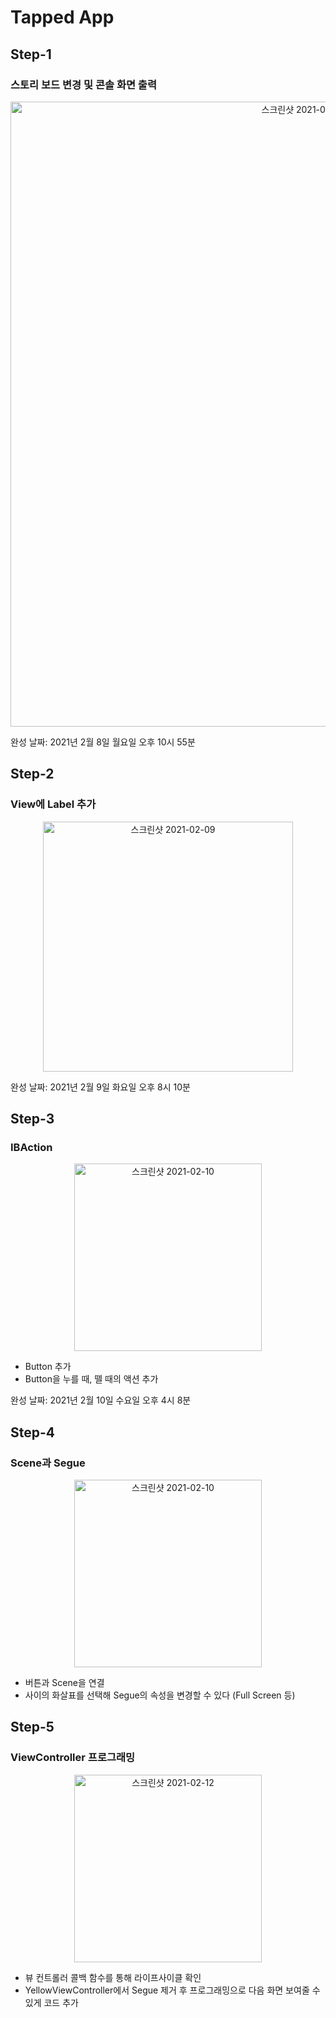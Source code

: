 # Tapped App

## Step-1 
### 스토리 보드 변경 및 콘솔 화면 출력

<p align="center">
<img width="1000" alt="스크린샷 2021-02-08 오후 8 16 17" src="https://user-images.githubusercontent.com/45817559/107228985-a2765200-6a60-11eb-8563-8059349c1741.png">
</p>

완성 날짜: 2021년 2월 8일 월요일 오후 10시 55분


## Step-2
### View에 Label 추가

<p align="center">
<img width="400" alt="스크린샷 2021-02-09" src="https://user-images.githubusercontent.com/45817559/107355567-fccfeb00-6b12-11eb-9dd0-7f689d66d29c.png">
</p>

완성 날짜: 2021년 2월 9일 화요일 오후 8시 10분

## Step-3
### IBAction

<p align="center">
<img width="300" alt="스크린샷 2021-02-10" src="https://user-images.githubusercontent.com/45817559/107476795-ec268000-6bb9-11eb-8d6f-2f16f1b53881.gif">
</p>

- Button 추가
- Button을 누를 때, 뗄 때의 액션 추가

완성 날짜: 2021년 2월 10일 수요일 오후 4시 8분

## Step-4
### Scene과 Segue

<p align="center">
<img width="300" alt="스크린샷 2021-02-10" src="https://user-images.githubusercontent.com/45817559/107487746-d6b95200-6bc9-11eb-9d81-4a1cc4f67b87.gif">
</p>

- 버튼과 Scene을 연결
- 사이의 화살표를 선택해 Segue의 속성을 변경할 수 있다 (Full Screen 등)

## Step-5
### ViewController 프로그래밍

<p align="center">
<img width="300" alt="스크린샷 2021-02-12" src="https://user-images.githubusercontent.com/45817559/107725770-56f6c900-6d2a-11eb-8340-1ec99cbfb6b1.gif">
</p>

- 뷰 컨트롤러 콜백 함수를 통해 라이프사이클 확인
- YellowViewController에서 Segue 제거 후 프로그래밍으로 다음 화면 보여줄 수 있게 코드 추가


